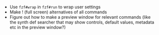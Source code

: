 - Use `fzf#wrap` in `fzf#run` to wrap user settings 
- Make ! (full screen) alternatives of all commands
- Figure out how to make a preview window for relevant commands (like the synth def searcher that may show controls, default values, metadata etc in the preview window?)
